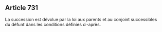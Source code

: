 Article 731
----
La succession est dévolue par la loi aux parents et au conjoint successibles du
défunt dans les conditions définies ci-après.
